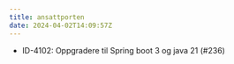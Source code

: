 ```yaml
---
title: ansattporten
date: 2024-04-02T14:09:57Z
---
```

- ID-4102: Oppgradere til Spring boot 3 og java 21 (#236)


